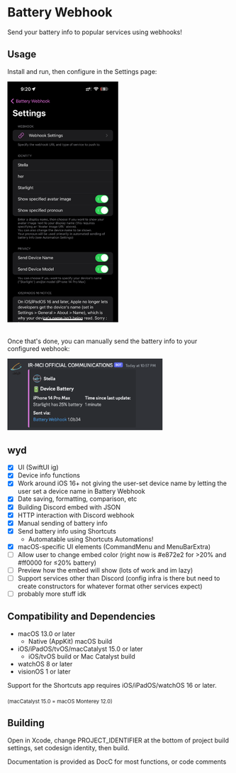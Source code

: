 # Battery Webhook
Send your battery info to popular services using webhooks!

## Usage
Install and run, then configure in the Settings page:

<img src="img/app.png" alt="alt text" title="image Title" width="250"/>
<br><br>

Once that's done, you can manually send the battery info to your configured webhook:

<img src="img/output.png" alt="alt text" title="image Title" width="350"/>

## wyd
- [x] UI (SwiftUI ig)
- [x] Device info functions
- [x] Work around iOS 16+ not giving the user-set device name by letting the user set a device name in Battery Webhook
- [x] Date saving, formatting, comparison, etc
- [x] Building Discord embed with JSON 
- [x] HTTP interaction with Discord webhook
- [x] Manual sending of battery info
- [x] Send battery info using Shortcuts
  - Automatable using Shortcuts Automations!
- [x] macOS-specific UI elements (CommandMenu and MenuBarExtra)
- [ ] Allow user to change embed color (right now is #e872e2 for >20% and #ff0000 for ≤20% battery)
- [ ] Preview how the embed will show (lots of work and im lazy)
- [ ] Support services other than Discord (config infra is there but need to create constructors for whatever format other services expect)
- [ ] probably more stuff idk

## Compatibility and Dependencies
- macOS 13.0 or later
  - Native (AppKit) macOS build
- iOS/iPadOS/tvOS/macCatalyst 15.0 or later
  - iOS/tvOS build or Mac Catalyst build
- watchOS 8 or later
- visionOS 1 or later

Support for the Shortcuts app requires iOS/iPadOS/watchOS 16 or later.

<sub>(macCatalyst 15.0 = macOS Monterey 12.0)</sub>

## Building
Open in Xcode, change PROJECT_IDENTIFIER at the bottom of project build settings, set codesign identity, then build.

Documentation is provided as DocC for most functions, or code comments